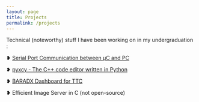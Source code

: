 ```yaml
---
layout: page
title: Projects
permalink: /projects
---
```

Technical (noteworthy) stuff I have been working on in my undergraduation :

❥ <a href="https://rounakdatta.github.io/2017/09/02/spc-proj.html">Serial Port Communication between μC and PC</a>

❥ <a href="https://rounakdatta.github.io/2017/09/07/pyxcy-proj.html">pyxcy - The C++ code editor written in Python</a>

❥ <a href="https://rounakdatta.github.io/2017/09/14/baradx-proj.html">BARADX Dashboard for TTC</a>

❥ Efficient Image Server in C (not open-source)